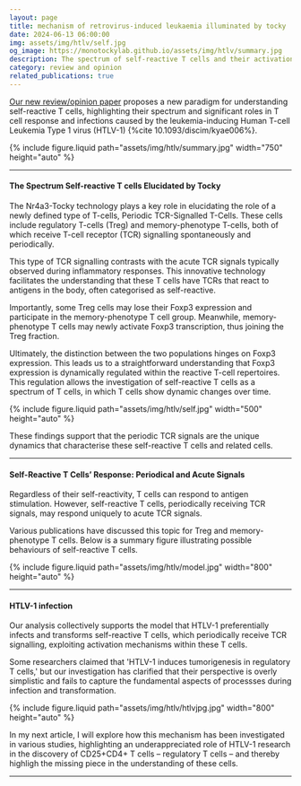 ```yaml
---
layout: page
title: mechanism of retrovirus-induced leukaemia illuminated by tocky
date: 2024-06-13 06:00:00
img: assets/img/htlv/self.jpg
og_image: https://monotockylab.github.io/assets/img/htlv/summary.jpg
description: The spectrum of self-reactive T cells and their activation mechanisms exploited by HTLV-1 infection
category: review and opinion
related_publications: true
---
```


[Our new review/opinion paper](https://academic.oup.com/discovimmunology/article/3/1/kyae006/7670780) proposes a new paradigm for understanding self-reactive T cells, highlighting their spectrum and significant roles in T cell response and infections caused by the leukemia-inducing Human T-cell Leukemia Type 1 virus (HTLV-1) {%cite 10.1093/discim/kyae006%}.

<div class="row mt-3">
     <div class="col-sm mt-3 mt-md-0">
        {% include figure.liquid path="assets/img/htlv/summary.jpg" width="750" height="auto" %}
    </div>
</div>

---


#### The Spectrum Self-reactive T cells Elucidated by Tocky

The Nr4a3-Tocky technology plays a key role in elucidating the role of a newly defined type of T-cells, Periodic TCR-Signalled T-Cells. These cells include regulatory T-cells (Treg) and memory-phenotype T-cells, both of which receive T-cell receptor (TCR) signalling spontaneously and periodically.

This type of TCR signalling contrasts with the acute TCR signals typically observed during inflammatory responses. This innovative technology facilitates the understanding that these T cells have TCRs that react to antigens in the body, often categorised as self-reactive.

Importantly, some Treg cells may lose their Foxp3 expression and participate in the memory-phenotype T cell group. Meanwhile, memory-phenotype T cells may newly activate Foxp3 transcription, thus joining the Treg fraction.

Ultimately, the distinction between the two populations hinges on Foxp3 expression. This leads us to a straightforward understanding that Foxp3 expression is dynamically regulated within the reactive T-cell repertoires. This regulation allows the investigation of self-reactive T cells as a spectrum of T cells, in which T cells show dynamic changes over time.


<div class="row mt-3">
     <div class="col-sm mt-3 mt-md-0">
        {% include figure.liquid path="assets/img/htlv/self.jpg" width="500" height="auto" %}
    </div>
</div>

These findings support that the periodic TCR signals are the unique dynamics that characterise these self-reactive T cells and related cells.

---


#### Self-Reactive T Cells’ Response: Periodical and Acute Signals

Regardless of their self-reactivity, T cells can respond to antigen stimulation. However, self-reactive T cells, periodically receiving TCR signals, may respond uniquely to acute TCR signals.

Various publications have discussed this topic for Treg and memory-phenotype T cells. Below is a summary figure illustrating possible behaviours of self-reactive T cells.

<div class="row mt-3">
     <div class="col-sm mt-3 mt-md-0">
        {% include figure.liquid path="assets/img/htlv/model.jpg" width="800" height="auto" %}
    </div>
</div>

---
#### HTLV-1 infection

Our analysis collectively supports the model that HTLV-1 preferentially infects and transforms self-reactive T cells, which periodically receive TCR signalling, exploiting activation mechanisms within these T cells.

Some researchers claimed that 'HTLV-1 induces tumorigenesis in regulatory T cells,' but our investigation has clarified that their perspective is overly simplistic and fails to capture the fundamental aspects of processses during infection and transformation.


<div class="row mt-3">
     <div class="col-sm mt-3 mt-md-0">
        {% include figure.liquid path="assets/img/htlv/htlvjpg.jpg" width="800" height="auto" %}
    </div>
</div>


In my next article, I will explore how this mechanism has been investigated in various studies, highlighting an underappreciated role of HTLV-1 research in the discovery of CD25+CD4+ T cells – regulatory T cells – and thereby highligh the missing piece in the understanding of these cells.


---
